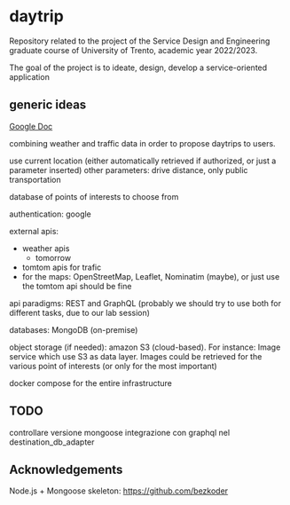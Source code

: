 # daytrip
Repository related to the project of the Service Design and Engineering graduate course of University of Trento, academic year 2022/2023.

The goal of the project is to ideate, design, develop a service-oriented application


## generic ideas

[Google Doc](https://docs.google.com/document/d/1lDv2JqqlVAuygN2xbacw2XYzxtcyGfdxOXr0agXboIM/edit)

combining weather and traffic data in order to propose daytrips to users.

use current location (either automatically retrieved if authorized, or just a parameter inserted)
other parameters:  drive distance, only public transportation 

database of points of interests to choose from


authentication: google

external apis: 
+ weather apis
  - tomorrow
+ tomtom apis for trafic
+ for the maps: OpenStreetMap, Leaflet, Nominatim (maybe), or just use the tomtom api should be fine


api paradigms: REST and GraphQL (probably we should try to use both for different tasks, due to our lab session)

databases: MongoDB (on-premise)

object storage (if needed): amazon S3 (cloud-based). For instance: Image service which use S3 as data layer. Images could be retrieved for the various point of interests (or only for the most important)


docker compose for the entire infrastructure


## TODO

controllare versione mongoose
integrazione con graphql nel destination_db_adapter







## Acknowledgements

Node.js + Mongoose skeleton: https://github.com/bezkoder


